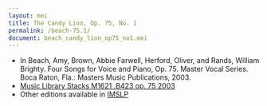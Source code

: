 ```yaml
---
layout: mei
title: The Candy Lion, Op. 75, No. 1
permalink: /beach-75.1/
document: beach_candy_lion_op75_no1.mei
---
```


- In Beach, Amy, Brown, Abbie Farwell, Herford, Oliver, and Rands, William Brighty. Four Songs for Voice and Piano, Op. 75. Master Vocal Series. Boca Raton, Fla.: Masters Music Publications, 2003.
- <a href="https://tufts-primo.hosted.exlibrisgroup.com/permalink/f/bnf7qa/01TUN_ALMA21106939370003851" target="_blank">Music Library Stacks M1621 .B423 op. 75 2003  </a>
- Other editions available in <a href="https://ks.imslp.net/files/imglnks/usimg/3/33/IMSLP386411-SIBLEY1802.25974.d9fa-39087013498243candy.pdf" target="_blank">IMSLP</a>
